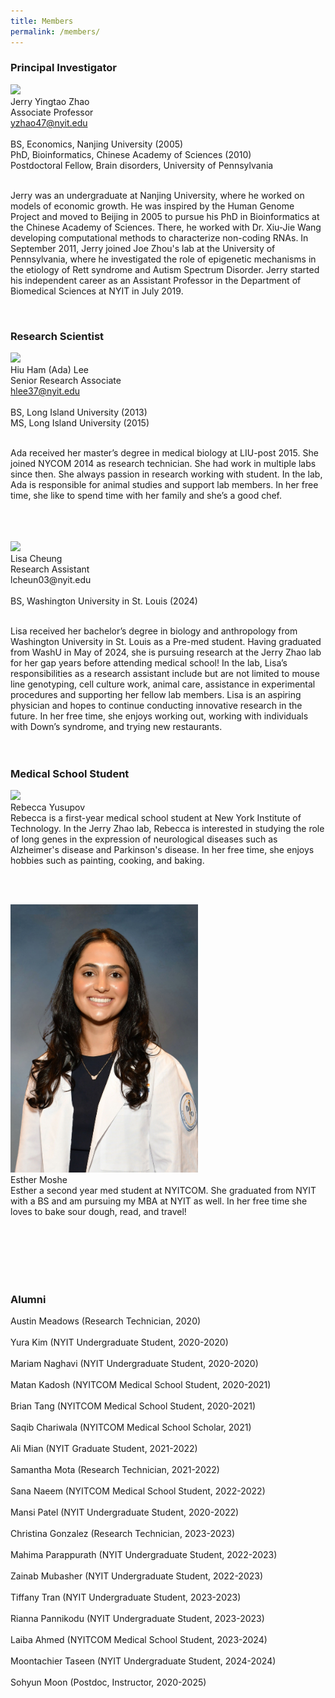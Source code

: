 ```yaml
---
title: Members
permalink: /members/
---
```



<h3>Principal Investigator</h3>

<img width="300" src="/img/Jerry01_400.png" data-action="zoom"><br>
Jerry Yingtao Zhao<br>
Associate Professor<br>
yzhao47@nyit.edu<br>
  <br>
  BS, Economics, Nanjing University (2005)<br>
  PhD, Bioinformatics, Chinese Academy of Sciences (2010)<br>
  Postdoctoral Fellow, Brain disorders, University of Pennsylvania<br>
<br>


Jerry was an undergraduate at Nanjing University, where he worked on models of economic growth. He was inspired by the Human Genome Project and moved to Beijing in 2005 to pursue his PhD in Bioinformatics at the Chinese Academy of Sciences. There, he worked with Dr. Xiu-Jie Wang developing computational methods to characterize non-coding RNAs. In September 2011, Jerry joined Joe Zhou's lab at the University of Pennsylvania, where he investigated the role of epigenetic mechanisms in the etiology of Rett syndrome and Autism Spectrum Disorder. Jerry started his independent career as an Assistant Professor in the Department of Biomedical Sciences at NYIT in July 2019. <br>

 <br>
<h3>Research Scientist</h3>

<img width="300" src="/img/Ada.JPG" data-action="zoom"><br>
Hiu Ham (Ada) Lee<br>
Senior Research Associate<br>
hlee37@nyit.edu<br>
  <br>
  BS, Long Island University (2013)<br>
  MS, Long Island University (2015)<br>
<br> 

Ada received her master’s degree in medical biology at LIU-post 2015. She joined NYCOM 2014 as research technician. She had work in multiple labs since then. She always passion in research working with student. In the lab, Ada is responsible for animal studies and support lab members. In her free time, she like to spend time with her family and she’s a good chef. <br>
 <br>
 <br>
 
<br>
<img width="300" src="/img/Lisa.png" data-action="zoom"><br>
Lisa Cheung<br>
Research Assistant<br>
lcheun03@nyit.edu<br>
  <br>
  BS, Washington University in St. Louis (2024)<br>
<br> 

 Lisa received her bachelor’s degree in biology and anthropology from Washington University in St. Louis as a Pre-med student. Having graduated from WashU in May of 2024, she is pursuing research at the Jerry Zhao lab for her gap years before attending medical school! In the lab, Lisa’s responsibilities as a research assistant include but are not limited to mouse line genotyping, cell culture work, animal care, assistance in experimental procedures and supporting her fellow lab members. Lisa is an aspiring physician and hopes to continue conducting innovative research in the future. In her free time, she enjoys working out, working with individuals with Down’s syndrome, and trying new restaurants. <br> 
 <br>
 <br>



<h3>Medical School Student </h3>

<img width="300" src="/img/Rebecca.jpeg" data-action="zoom"><br>
Rebecca Yusupov<br>
Rebecca is a first-year medical school student at New York Institute of Technology. In the Jerry Zhao lab, Rebecca is interested in studying the role of long genes in the expression of neurological diseases such as Alzheimer's disease and Parkinson's disease. In her free time, she enjoys hobbies such as painting, cooking, and baking. <br>

 <br>
 <br>

<img width="300" src="/img/Esther.jpeg" data-action="zoom"><br>
Esther Moshe<br>
Esther a second year med student at NYITCOM. She graduated from NYIT with a BS and am pursuing my MBA at NYIT as well. In her free time she loves to bake sour dough, read, and travel!  <br>

 <br>
 <br>
 
<br>

<br>

<br>


<h3>Alumni</h3>
Austin Meadows (Research Technician, 2020)<br>
 <br>
Yura Kim (NYIT Undergraduate Student, 2020-2020)<br>
 <br>
Mariam Naghavi (NYIT Undergraduate Student, 2020-2020)<br>
 <br>
Matan Kadosh (NYITCOM Medical School Student, 2020-2021)<br>
 <br>
Brian Tang  (NYITCOM Medical School Student, 2020-2021)<br>
 <br>
Saqib Chariwala (NYITCOM Medical School Scholar, 2021)<br>
 <br>
Ali Mian (NYIT Graduate Student, 2021-2022)<br>
 <br>
Samantha Mota (Research Technician, 2021-2022)<br>
 <br> 
Sana Naeem (NYITCOM Medical School Student, 2022-2022)<br>
 <br>
Mansi Patel (NYIT Undergraduate Student, 2020-2022)<br>
 <br>
Christina Gonzalez (Research Technician, 2023-2023)<br>
 <br>
Mahima Parappurath (NYIT Undergraduate Student, 2022-2023)<br>
 <br>
Zainab Mubasher (NYIT Undergraduate Student, 2022-2023)<br>
 <br>
Tiffany Tran (NYIT Undergraduate Student, 2023-2023)<br>
 <br>
Rianna Pannikodu (NYIT Undergraduate Student, 2023-2023)<br>
 <br>
Laiba Ahmed (NYITCOM Medical School Student, 2023-2024)<br>
 <br> 
Moontachier Taseen (NYIT Undergraduate Student, 2024-2024)<br>
 <br> 
Sohyun Moon (Postdoc, Instructor, 2020-2025)<br>
 <br> 
 
 
